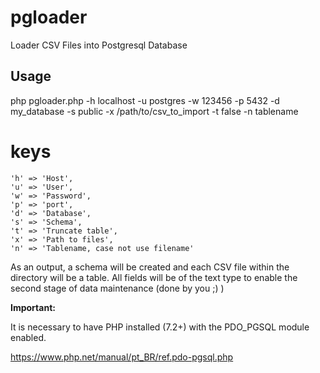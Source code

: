 # pgloader
Loader CSV Files into Postgresql Database

## Usage
php pgloader.php -h localhost -u postgres -w 123456 -p 5432 -d my_database -s public -x /path/to/csv_to_import -t false -n tablename

# keys
    'h' => 'Host',
    'u' => 'User',
    'w' => 'Password',
    'p' => 'port',
    'd' => 'Database',
    's' => 'Schema',
    't' => 'Truncate table',
    'x' => 'Path to files',
    'n' => 'Tablename, case not use filename'

As an output, a schema will be created and each CSV file within the directory will be a table. All fields will be of the text type to enable the second stage of data maintenance (done by you ;) )

**Important:**

It is necessary to have PHP installed (7.2+) with the PDO_PGSQL module enabled.

https://www.php.net/manual/pt_BR/ref.pdo-pgsql.php